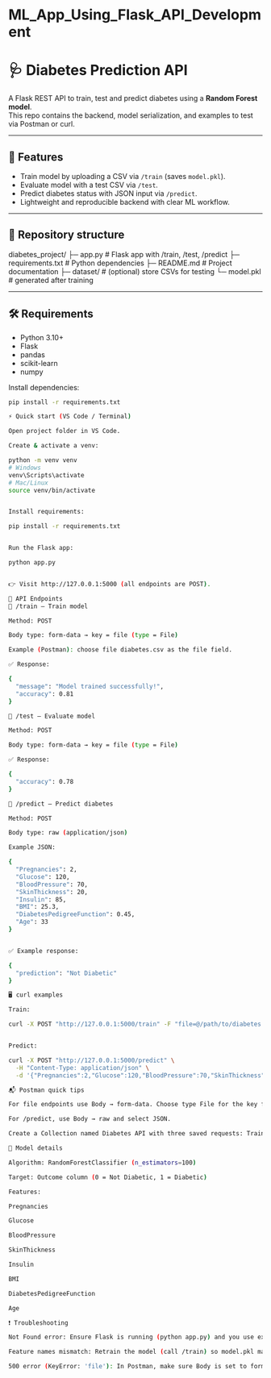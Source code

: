 # ML_App_Using_Flask_API_Development
# 🩺 Diabetes Prediction API
A Flask REST API to train, test and predict diabetes using a **Random Forest model**.  
This repo contains the backend, model serialization, and examples to test via Postman or curl.

---

## 🚀 Features
- Train model by uploading a CSV via `/train` (saves `model.pkl`).  
- Evaluate model with a test CSV via `/test`.  
- Predict diabetes status with JSON input via `/predict`.  
- Lightweight and reproducible backend with clear ML workflow.  

---

## 📂 Repository structure
diabetes_project/
├─ app.py # Flask app with /train, /test, /predict
├─ requirements.txt # Python dependencies
├─ README.md # Project documentation
├─ dataset/ # (optional) store CSVs for testing
└─ model.pkl # generated after training

---

## 🛠️ Requirements
- Python 3.10+  
- Flask  
- pandas  
- scikit-learn  
- numpy  

Install dependencies:
```bash
pip install -r requirements.txt

⚡ Quick start (VS Code / Terminal)

Open project folder in VS Code.

Create & activate a venv:

python -m venv venv
# Windows
venv\Scripts\activate
# Mac/Linux
source venv/bin/activate


Install requirements:

pip install -r requirements.txt


Run the Flask app:

python app.py


👉 Visit http://127.0.0.1:5000 (all endpoints are POST).

📌 API Endpoints
🔹 /train — Train model

Method: POST

Body type: form-data → key = file (type = File)

Example (Postman): choose file diabetes.csv as the file field.

✅ Response:

{
  "message": "Model trained successfully!",
  "accuracy": 0.81
}

🔹 /test — Evaluate model

Method: POST

Body type: form-data → key = file (type = File)

✅ Response:

{
  "accuracy": 0.78
}

🔹 /predict — Predict diabetes

Method: POST

Body type: raw (application/json)

Example JSON:

{
  "Pregnancies": 2,
  "Glucose": 120,
  "BloodPressure": 70,
  "SkinThickness": 20,
  "Insulin": 85,
  "BMI": 25.3,
  "DiabetesPedigreeFunction": 0.45,
  "Age": 33
}


✅ Example response:

{
  "prediction": "Not Diabetic"
}

🖥️ curl examples

Train:

curl -X POST "http://127.0.0.1:5000/train" -F "file=@/path/to/diabetes.csv"


Predict:

curl -X POST "http://127.0.0.1:5000/predict" \
  -H "Content-Type: application/json" \
  -d '{"Pregnancies":2,"Glucose":120,"BloodPressure":70,"SkinThickness":20,"Insulin":85,"BMI":25.3,"DiabetesPedigreeFunction":0.45,"Age":33}'

📬 Postman quick tips

For file endpoints use Body → form-data. Choose type File for the key file.

For /predict, use Body → raw and select JSON.

Create a Collection named Diabetes API with three saved requests: Train, Test, Predict.

🧪 Model details

Algorithm: RandomForestClassifier (n_estimators=100)

Target: Outcome column (0 = Not Diabetic, 1 = Diabetic)

Features:

Pregnancies

Glucose

BloodPressure

SkinThickness

Insulin

BMI

DiabetesPedigreeFunction

Age

❗ Troubleshooting

Not Found error: Ensure Flask is running (python app.py) and you use exact endpoints: /train, /test, /predict.

Feature names mismatch: Retrain the model (call /train) so model.pkl matches expected features. Use same column names/order as dataset.

500 error (KeyError: 'file'): In Postman, make sure Body is set to form-data and key is exactly file.
